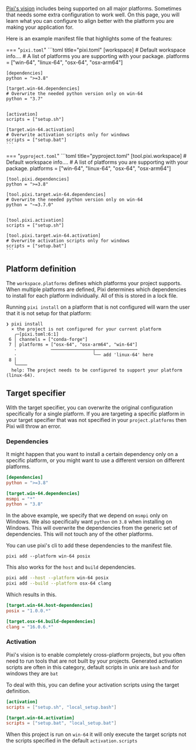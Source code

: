 
[Pixi's vision](../misc/vision.md) includes being supported on all major platforms. Sometimes that needs some extra configuration to work well.
On this page, you will learn what you can configure to align better with the platform you are making your application for.

Here is an example manifest file that highlights some of the features:

=== "`pixi.toml`"
    ```toml title="pixi.toml"
    [workspace]
    # Default workspace info....
    # A list of platforms you are supporting with your package.
    platforms = ["win-64", "linux-64", "osx-64", "osx-arm64"]

    [dependencies]
    python = ">=3.8"

    [target.win-64.dependencies]
    # Overwrite the needed python version only on win-64
    python = "3.7"


    [activation]
    scripts = ["setup.sh"]

    [target.win-64.activation]
    # Overwrite activation scripts only for windows
    scripts = ["setup.bat"]
    ```
=== "`pyproject.toml`"
    ```toml title="pyproject.toml"
    [tool.pixi.workspace]
    # Default workspace info....
    # A list of platforms you are supporting with your package.
    platforms = ["win-64", "linux-64", "osx-64", "osx-arm64"]

    [tool.pixi.dependencies]
    python = ">=3.8"

    [tool.pixi.target.win-64.dependencies]
    # Overwrite the needed python version only on win-64
    python = "~=3.7.0"


    [tool.pixi.activation]
    scripts = ["setup.sh"]

    [tool.pixi.target.win-64.activation]
    # Overwrite activation scripts only for windows
    scripts = ["setup.bat"]
    ```

## Platform definition

The `workspace.platforms` defines which platforms your project supports.
When multiple platforms are defined, Pixi determines which dependencies to install for each platform individually.
All of this is stored in a lock file.

Running `pixi install` on a platform that is not configured will warn the user that it is not setup for that platform:

```shell
❯ pixi install
  × the project is not configured for your current platform
   ╭─[pixi.toml:6:1]
 6 │ channels = ["conda-forge"]
 7 │ platforms = ["osx-64", "osx-arm64", "win-64"]
   ·             ────────────────┬────────────────
   ·                             ╰── add 'linux-64' here
 8 │
   ╰────
  help: The project needs to be configured to support your platform (linux-64).
```

## Target specifier

With the target specifier, you can overwrite the original configuration specifically for a single platform.
If you are targeting a specific platform in your target specifier that was not specified in your `project.platforms` then Pixi will throw an error.

### Dependencies

It might happen that you want to install a certain dependency only on a specific platform, or you might want to use a different version on different platforms.

```toml title="pixi.toml"
[dependencies]
python = ">=3.8"

[target.win-64.dependencies]
msmpi = "*"
python = "3.8"
```

In the above example, we specify that we depend on `msmpi` only on Windows.
We also specifically want `python` on `3.8` when installing on Windows.
This will overwrite the dependencies from the generic set of dependencies.
This will not touch any of the other platforms.

You can use pixi's cli to add these dependencies to the manifest file.

```shell
pixi add --platform win-64 posix
```

This also works for the `host` and `build` dependencies.

```bash
pixi add --host --platform win-64 posix
pixi add --build --platform osx-64 clang
```

Which results in this.

```toml title="pixi.toml"
[target.win-64.host-dependencies]
posix = "1.0.0.*"

[target.osx-64.build-dependencies]
clang = "16.0.6.*"
```

### Activation

Pixi's vision is to enable completely cross-platform projects, but you often need to run tools that are not built by your projects.
Generated activation scripts are often in this category, default scripts in unix are `bash` and for windows they are `bat`

To deal with this, you can define your activation scripts using the target definition.

```toml title="pixi.toml"
[activation]
scripts = ["setup.sh", "local_setup.bash"]

[target.win-64.activation]
scripts = ["setup.bat", "local_setup.bat"]
```
When this project is run on `win-64` it will only execute the target scripts not the scripts specified in the default `activation.scripts`

